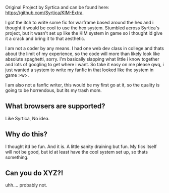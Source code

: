 Original Project by Syrtica and can be found here: https://github.com/Syrtica/KIM-Extra.

I got the itch to write some fic for warframe based around the hex and i thought it would be cool to use the hex system. Stumbled across Syrtica's project, but it wasn't set up like the KIM system in game so i thought id give it a crack and bring it to that aesthetic.

I am not a coder by any means. I had one web dev class in college and thats about the limit of my experience, so the code will more than likely look like absolute spaghetti, sorry. I'm basically slapping what little i know together and lots of googling to get where i want. So take it easy on me please qwq, i just wanted a system to write my fanfic in that looked like the system in game >w>.

I am also not a fanfic writer, this would be my first go at it, so the quality is going to be horrendous, but its my trash mom.

## What browsers are supported?
Like Syrtica, No idea.

## Why do this?
I thought itd be fun. And it is. A little sanity draining but fun. My fics itself will not be good, but id at least have the cool system set up, so thats something.

## Can you do XYZ?!
uhh.... probably not.
